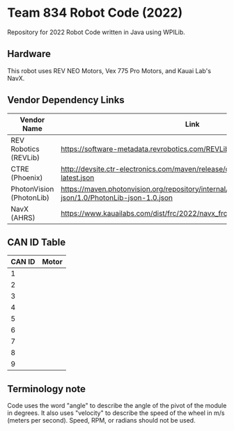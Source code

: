 # Team 834 Robot Code (2022)

Repository for 2022 Robot Code written in Java using WPILib.

## Hardware

This robot uses REV NEO Motors, Vex 775 Pro Motors, and Kauai Lab's NavX.

## Vendor Dependency Links

| Vendor Name              | Link                                                                                                           |
|--------------------------|----------------------------------------------------------------------------------------------------------------|
| REV Robotics (REVLib)    | https://software-metadata.revrobotics.com/REVLib.json                                                          |
| CTRE (Phoenix)           | http://devsite.ctr-electronics.com/maven/release/com/ctre/phoenix/Phoenix-latest.json                          |
| PhotonVision (PhotonLib) | https://maven.photonvision.org/repository/internal/org/photonvision/PhotonLib-json/1.0/PhotonLib-json-1.0.json |
| NavX (AHRS)              | https://www.kauailabs.com/dist/frc/2022/navx_frc.json                                                          |

## CAN ID Table

| CAN ID | Motor |
|--------|-------|
| 1      |       |
| 2      |       |
| 3      |       |
| 4      |       |
| 5      |       |
| 6      |       |
| 7      |       |
| 8      |       |
| 9      |       |


## Terminology note

Code uses the word "angle" to describe the angle of the pivot of the module in degrees. It also uses "velocity" to describe the speed of the wheel in m/s (meters per second). Speed, RPM, or radians should not be used.
